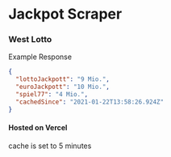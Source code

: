 # Jackpot Scraper 
### West Lotto

Example Response
```json
{
  "lottoJackpott": "9 Mio.",
  "euroJackpott": "10 Mio.",
  "spiel77": "4 Mio.",
  "cachedSince": "2021-01-22T13:58:26.924Z"
}
```

#### Hosted on Vercel
cache is set to 5 minutes
